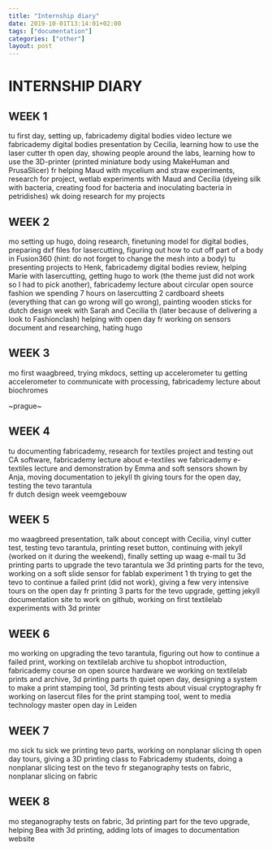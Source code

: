 ```yaml
---
title: "Internship diary"
date: 2019-10-01T13:14:01+02:00
tags: ["documentation"]
categories: ["other"]
layout: post
---
```


# INTERNSHIP DIARY
## WEEK 1
tu  first day, setting up, fabricademy digital bodies video lecture
we  fabricademy digital bodies presentation by Cecilia, learning how to use the laser cutter
th  open day, showing people around the labs, learning how to use the 3D-printer (printed miniature body using MakeHuman and PrusaSlicer)
fr  helping Maud with mycelium and straw experiments, research for project, wetlab experiments with Maud and Cecilia (dyeing silk with bacteria, creating food for bacteria and inoculating bacteria in petridishes)
wk  doing research for my projects

## WEEK 2
mo  setting up hugo, doing research, finetuning model for digital bodies, preparing dxf files for lasercutting, figuring out how to cut off part of a body in Fusion360 (hint: do not forget to change the mesh into a body)
tu  presenting projects to Henk, fabricademy digital bodies review, helping Marie with lasercutting,  getting hugo to work (the theme just did not work so I had to pick another), fabricademy lecture about circular open source fashion
we  spending 7 hours on lasercutting 2 cardboard sheets (everything that can go wrong will go wrong), painting wooden sticks for dutch design week with Sarah and Cecilia
th  (later because of delivering a look to Fashionclash) helping with open day
fr  working on sensors document and researching, hating hugo

## WEEK 3
mo  first waagbreed, trying mkdocs, setting up accelerometer 
tu  getting accelerometer to communicate with processing, fabricademy lecture about biochromes

~prague~

## WEEK 4
tu  documenting fabricademy, research for textiles project and testing out CA software, fabricademy lecture about e-textiles
we  fabricademy e-textiles lecture and demonstration by Emma and soft sensors shown by Anja, moving documentation to jekyll
th  giving tours for the open day, testing the tevo tarantula  
fr  dutch design week veemgebouw

## WEEK 5
mo  waagbreed presentation, talk about concept with Cecilia, vinyl cutter test, testing tevo tarantula, printing reset button, continuing with jekyll (worked on it during the weekend), finally setting up waag e-mail 
tu  3d printing parts to upgrade the tevo tarantula
we  3d printing parts for the tevo, working on a soft slide sensor for fablab experiment 1
th  trying to get the tevo to continue a failed print (did not work), giving a few very intensive tours on the open day
fr  printing 3 parts for the tevo upgrade, getting jekyll documentation site to work on github, working on first textilelab experiments with 3d printer

## WEEK 6
mo  working on upgrading the tevo tarantula, figuring out how to continue a failed print, working on textilelab archive
tu  shopbot introduction, fabricademy course on open source hardware
we  working on textilelab prints and archive, 3d printing parts
th  quiet open day, designing a system to make a print stamping tool, 3d printing tests about visual cryptography
fr  working on lasercut files for the print stamping tool, went to media technology master open day in Leiden

## WEEK 7
mo  sick
tu  sick
we  printing tevo parts, working on nonplanar slicing
th  open day tours, giving a 3D printing class to Fabricademy students, doing a nonplanar slicing test on the tevo
fr  steganography tests on fabric, nonplanar slicing on fabric

## WEEK 8
mo  steganography tests on fabric, 3d printing part for the tevo upgrade, helping Bea with 3d printing, adding lots of images to documentation website
